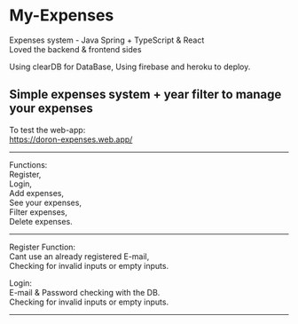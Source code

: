 # My-Expenses
Expenses system - Java Spring + TypeScript & React <br/>
Loved the backend & frontend sides

Using clearDB for DataBase, Using firebase and heroku to deploy.

Simple expenses system + year filter to manage your expenses
------------------

To test the web-app: <br/>
https://doron-expenses.web.app/

--------
Functions: <br/>
Register, <br/>
Login, <br/>
Add expenses,<br/>
See your expenses,<br/>
Filter expenses,<br/>
Delete expenses.<br/>

--------

Register Function:<br/>
Cant use an already registered E-mail,<br/>
Checking for invalid inputs or empty inputs.<br/>

Login:<br/>
E-mail & Password checking with the DB.<br/>
Checking for invalid inputs or empty inputs.<br/>

---------
